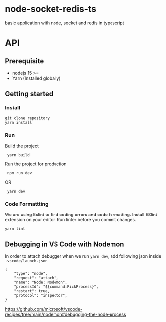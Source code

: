 # node-socket-redis-ts

basic application with node, socket and redis in typescript

# API

## Prerequisite

- nodejs 15 >=
- Yarn (Installed globally)

## Getting started

### Install

```
git clone repository
yarn install
```

### Run

Build the project

```
 yarn build
```

Run the project for production

```
 npm run dev
```

OR

```
 yarn dev
```

### Code Formattting

We are using Eslint to find coding errors and code formatting. Install ESlint extension on your editor.
Run linter before you commit changes.

```
yarn lint
```

## Debugging in VS Code with Nodemon

In order to attach debugger when we run `yarn dev`, add following json inside `.vscode/launch.json`

```
{
    "type": "node",
    "request": "attach",
    "name": "Node: Nodemon",
    "processId": "${command:PickProcess}",
    "restart": true,
    "protocol": "inspector",
}
```

https://github.com/microsoft/vscode-recipes/tree/main/nodemon#debugging-the-node-process
